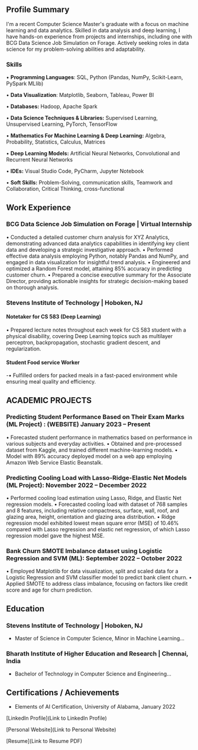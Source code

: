 

## Profile Summary
I'm a recent Computer Science Master's graduate with a focus on machine learning and data analytics. Skilled in data analysis and deep learning, I have hands-on experience from projects and internships, including one with BCG Data Science Job Simulation on Forage. Actively seeking roles in data science for my problem-solving abilities and adaptability.

### Skills
• **Programming Languages**: SQL, Python (Pandas, NumPy, Scikit-Learn, PySpark MLlib)

• **Data Visualization**: Matplotlib, Seaborn, Tableau, Power BI

• **Databases:** Hadoop, Apache Spark

• **Data Science Techniques & Libraries:** Supervised Learning, Unsupervised Learning, PyTorch, TensorFlow

• **Mathematics For Machine Learning & Deep Learning:** Algebra, Probability, Statistics, Calculus, Matrices

• **Deep Learning Models:** Artificial Neural Networks, Convolutional and Recurrent Neural Networks

• **IDEs:** Visual Studio Code, PyCharm, Jupyter Notebook

• **Soft Skills:** Problem-Solving, communication skills, Teamwork and Collaboration, Critical Thinking, cross-functional

## Work Experience
### BCG Data Science Job Simulation on Forage | Virtual Internship
• Conducted a detailed customer churn analysis for XYZ Analytics, demonstrating advanced data analytics capabilities in identifying key client data and developing a strategic investigative approach.
• Performed effective data analysis employing Python, notably Pandas and NumPy, and engaged in data visualization for insightful trend analysis.
• Engineered and optimized a Random Forest model, attaining 85% accuracy in predicting customer churn.
• Prepared a concise executive summary for the Associate Director, providing actionable insights for strategic decision-making based on thorough analysis.

### Stevens Institute of Technology | Hoboken, NJ
#### Notetaker for CS 583 (Deep Learning)
• Prepared lecture notes throughout each week for CS 583 student with a physical disability, covering Deep Learning topics such as multilayer perceptron, backpropagation, stochastic gradient descent, and regularization.
#### Student Food service Worker
-• Fulfilled orders for packed meals in a fast-paced environment while ensuring meal quality and efficiency.

## ACADEMIC PROJECTS
### Predicting Student Performance Based on Their Exam Marks (ML Project) : (WEBSITE) January 2023 – Present
• Forecasted student performance in mathematics based on performance in various subjects and everyday activities.
• Obtained and pre-processed dataset from Kaggle, and trained different machine-learning models.
• Model with 89% accuracy deployed model on a web app employing Amazon Web Service Elastic Beanstalk.
### Predicting Cooling Load with Lasso-Ridge-Elastic Net Models (ML Project): November 2022 – December 2022
• Performed cooling load estimation using Lasso, Ridge, and Elastic Net regression models.
• Forecasted cooling load with dataset of 768 samples and 8 features, including relative compactness, surface, wall, roof, and glazing area, height, orientation and glazing area distribution.
• Ridge regression model exhibited lowest mean square error (MSE) of 10.46% compared with Lasso regression and elastic net regression, of which Lasso regression model gave the highest MSE.
### Bank Churn SMOTE Imbalance dataset using Logistic Regression and SVM (ML): September 2022 – October 2022
• Employed Matplotlib for data visualization, split and scaled data for a Logistic Regression and SVM classifier model to predict bank client churn.
• Applied SMOTE to address class imbalance, focusing on factors like credit score and age for churn prediction.

## Education
### Stevens Institute of Technology | Hoboken, NJ
- Master of Science in Computer Science, Minor in Machine Learning...
### Bharath Institute of Higher Education and Research | Chennai, India
- Bachelor of Technology in Computer Science and Engineering...
  
## Certifications / Achievements
- Elements of AI Certification, University of Alabama, January 2022

[LinkedIn Profile](Link to LinkedIn Profile)

[Personal Website](Link to Personal Website)

[Resume](Link to Resume PDF)

